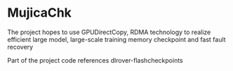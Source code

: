 # MujicaChk
The project hopes to use GPUDirectCopy, RDMA technology to realize efficient large model, large-scale training memory checkpoint and fast fault recovery

Part of the project code references dlrover-flashcheckpoints